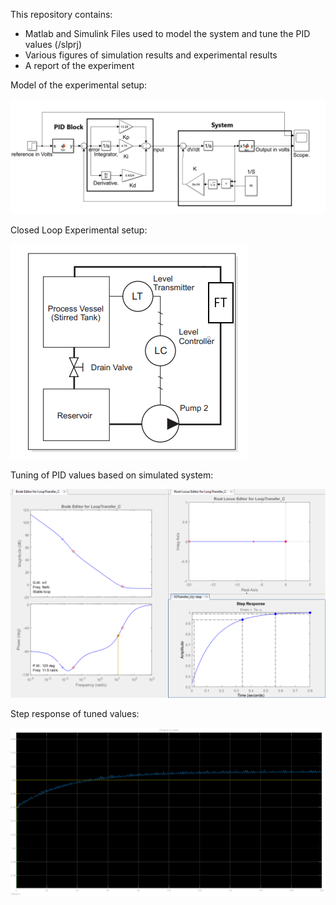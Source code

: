 This repository contains:

- Matlab and Simulink Files used to model the system and tune the PID values (/slprj)
- Various figures of simulation results and experimental results
- A report of the experiment

Model of the experimental setup:

![Image of model of the experimental setup](PIDModelDiagram.PNG)

Closed Loop Experimental setup:

![Image of experimental setup](ExperimentalProcedure2.PNG)

Tuning of PID values based on simulated system:

![Image of tuning of PID values based on simulated system](TunedValuesModel.PNG)

Step response of tuned values:

![Image of resulting tuned values](TunedValuesScope.png)
